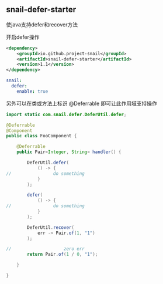 ## snail-defer-starter 

使java支持defer和recover方法

开启defer操作

```xml
<dependency>
    <groupId>io.github.project-snail</groupId>
    <artifactId>snail-defer-starter</artifactId>
    <version>1.1</version>
</dependency>
```

```yaml
snail:
  defer:
    enable: true
```
另外可以在类或方法上标识 @Deferrable 即可让此作用域支持操作


```java
import static com.snail.defer.DeferUtil.defer;

@Deferrable
@Component
public class FooComponent {

    @Deferrable
    public Pair<Integer, String> handler() {

        DeferUtil.defer(
            () -> {
//                do something
            }
        );

        defer(
            () -> {
//                do something
            }
        );

        DeferUtil.recover(
            err -> Pair.of(1, "1")
        );

//                    zero err
        return Pair.of(1 / 0, "1");

    }

}
```